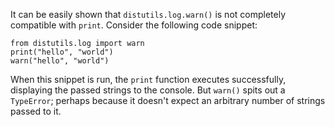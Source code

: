 It can be easily shown that `distutils.log.warn()` is not completely
compatible with `print`. Consider the following code snippet:

```
from distutils.log import warn
print("hello", "world")
warn("hello", "world")
```

When this snippet is run, the `print` function executes successfully,
displaying the passed strings to the console. But `warn()` spits out a
`TypeError`; perhaps because it doesn't expect an arbitrary number of strings
passed to it.
